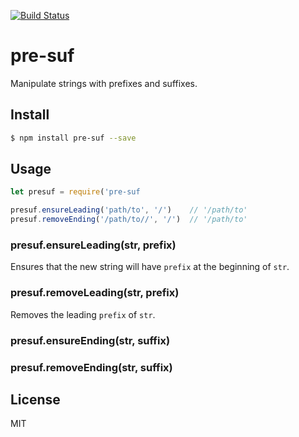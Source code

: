 [![Build Status](https://travis-ci.org/kaelzhang/node-pre-suf.svg?branch=master)](https://travis-ci.org/kaelzhang/node-pre-suf)
<!-- optional appveyor tst
[![Windows Build Status](https://ci.appveyor.com/api/projects/status/github/kaelzhang/node-pre-suf?branch=master&svg=true)](https://ci.appveyor.com/project/kaelzhang/node-pre-suf)
-->
<!-- optional npm version
[![NPM version](https://badge.fury.io/js/pre-suf.svg)](http://badge.fury.io/js/pre-suf)
-->
<!-- optional npm downloads
[![npm module downloads per month](http://img.shields.io/npm/dm/pre-suf.svg)](https://www.npmjs.org/package/pre-suf)
-->
<!-- optional dependency status
[![Dependency Status](https://david-dm.org/kaelzhang/node-pre-suf.svg)](https://david-dm.org/kaelzhang/node-pre-suf)
-->

# pre-suf

Manipulate strings with prefixes and suffixes.

## Install

```sh
$ npm install pre-suf --save
```

## Usage

```js
let presuf = require('pre-suf

presuf.ensureLeading('path/to', '/')    // '/path/to'
presuf.removeEnding('/path/to//', '/')  // '/path/to'
```

### presuf.ensureLeading(str, prefix)

Ensures that the new string will have `prefix` at the beginning of `str`.

### presuf.removeLeading(str, prefix)

Removes the leading `prefix` of `str`.

### presuf.ensureEnding(str, suffix)

### presuf.removeEnding(str, suffix)

## License

MIT
